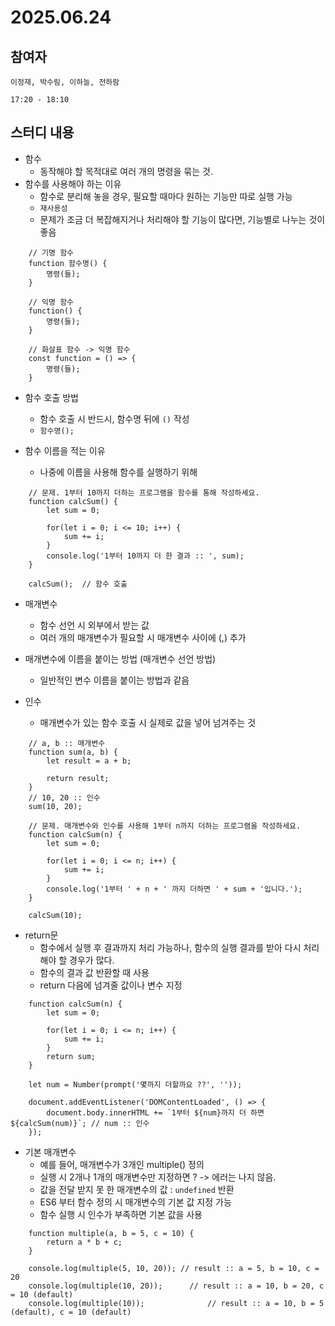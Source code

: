 # 2025.06.24

## 참여자
```
이정재, 박수림, 이하늘, 전하람

17:20 - 18:10
```

## 스터디 내용
- 함수
	- 동작해야 할 목적대로 여러 개의 명령을 묶는 것.
- 함수를 사용해야 하는 이유
	- 함수로 분리해 놓을 경우, 필요할 때마다 원하는 기능만 따로 실행 가능
	- `재사용성`
	- 문제가 조금 더 복잡해지거나 처리해야 할 기능이 많다면, 기능별로 나누는 것이 좋음
```
	// 기명 함수
	function 함수명() {
		명령(들);
	}

	// 익명 함수
	function() {
		명령(들);
	}

	// 화살표 함수 -> 익명 함수
	const function = () => {
		명령(들);
	}
```

- 함수 호출 방법
	- 함수 호출 시 반드시, 함수명 뒤에 `()` 작성
	- `함수명();`

- 함수 이름을 적는 이유
	- 나중에 이름을 사용해 함수를 실행하기 위해

```
	// 문제. 1부터 10까지 더하는 프로그램을 함수를 통해 작성하세요.
	function calcSum() {
		let sum = 0;

		for(let i = 0; i <= 10; i++) {
			sum += i;
		}
		console.log('1부터 10까지 더 한 결과 :: ', sum);
	}
	
	calcSum();	// 함수 호출
```

- 매개변수
	- 함수 선언 시 외부에서 받는 값
	- 여러 개의 매개변수가 필요할 시 매개변수 사이에 (,) 추가

- 매개변수에 이름을 붙이는 방법 (매개변수 선언 방법)
	- 일반적인 변수 이름을 붙이는 방법과 같음

- 인수
	- 매개변수가 있는 함수 호출 시 실제로 값을 넣어 넘겨주는 것

```
	// a, b :: 매개변수
	function sum(a, b) {
		let result = a + b;

		return result;
	}
	// 10, 20 :: 인수
	sum(10, 20);
```

```
	// 문제. 매개변수와 인수를 사용해 1부터 n까지 더하는 프로그램을 작성하세요.
	function calcSum(n) {
		let sum = 0;

		for(let i = 0; i <= n; i++) {
			sum += i;
		}
		console.log('1부터 ' + n + ' 까지 더하면 ' + sum + '입니다.');
	}

	calcSum(10);
```

- return문
	- 함수에서 실행 후 결과까지 처리 가능하나, 함수의 실행 결과를 받아 다시 처리해야 할 경우가 많다.
	- 함수의 결과 값 반환할 때 사용
	- return 다음에 넘겨줄 값이나 변수 지정

```
	function calcSum(n) {
		let sum = 0;

		for(let i = 0; i <= n; i++) {
			sum += i;
		}
		return sum;
	}

	let num = Number(prompt('몇까지 더할까요 ??', ''));

	document.addEventListener('DOMContentLoaded', () => {
		document.body.innerHTML += `1부터 ${num}까지 더 하면 ${calcSum(num)}`;	// num :: 인수
	});
```

- 기본 매개변수
	- 예를 들어, 매개변수가 3개인 multiple() 정의
	- 실행 시 2개나 1개의 매개변수만 지정하면 ? -> 에러는 나지 않음.
	- 값을 전달 받지 못 한 매개변수의 값 : `undefined` 반환
	- ES6 부터 함수 정의 시 매개변수의 기본 값 지정 가능
	- 함수 실행 시 인수가 부족하면 기본 값을 사용

```
	function multiple(a, b = 5, c = 10) {
		return a * b + c;
	}

	console.log(multiple(5, 10, 20)); // result :: a = 5, b = 10, c = 20
	console.log(multiple(10, 20));		// result :: a = 10, b = 20, c = 10 (default)
	console.log(multiple(10));				// result :: a = 10, b = 5 (default), c = 10 (default)
```